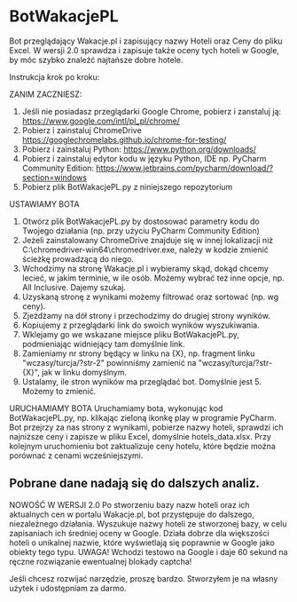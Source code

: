 # BotWakacjePL
Bot przeglądający Wakacje.pl i zapisujący nazwy Hoteli oraz Ceny do pliku Excel.
W wersji 2.0 sprawdza i zapisuje także oceny tych hoteli w Google, by móc szybko znaleźć najtańsze dobre hotele.

Instrukcja krok po kroku:

ZANIM ZACZNIESZ:
1. Jeśli nie posiadasz przeglądarki Google Chrome, pobierz i zanstaluj ją: https://www.google.com/intl/pl_pl/chrome/
2. Pobierz i zainstaluj ChromeDrive https://googlechromelabs.github.io/chrome-for-testing/
4. Pobierz i zainstaluj Python: https://www.python.org/downloads/
5. Pobierz i zainstaluj edytor kodu w języku Python, IDE np. PyCharm Community Edition: https://www.jetbrains.com/pycharm/download/?section=windows
6. Pobierz plik BotWakacjePL.py z niniejszego repozytorium

USTAWIAMY BOTA
1. Otwórz plik BotWakacjePL.py by dostosować parametry kodu do Twojego działania (np. przy użyciu PyCharm Community Edition)
2. Jeżeli zainstalowany ChromeDrive znajduje się w innej lokalizacji niż C:\chromedriver-win64\chromedriver.exe, należy w kodzie zmienić ścieżkę prowadzącą do niego.
3. Wchodzimy na stronę Wakacje.pl i wybieramy skąd, dokąd chcemy lecieć, w jakim terminie, w ile osób. Możemy wybrać też inne opcje, np. All Inclusive. Dajemy szukaj.
4. Uzyskaną stronę z wynikami możemy filtrować oraz sortować (np. wg ceny).
5. Zjeżdżamy na dół strony i przechodzimy do drugiej strony wyników.
6. Kopiujemy z przeglądarki link do swoich wyników wyszukiwania.
7. Wklejamy go we wskazane miejsce pliku BotWakacjePL.py, podmieniając widniejący tam domyślnie link.
8. Zamieniamy nr strony będący w linku na {X}, np. fragment linku "wczasy/turcja/?str-2" powinniśmy zamienić na "wczasy/turcja/?str-{X}", jak w linku domyślnym.
9. Ustalamy, ile stron wyników ma przeglądać bot. Domyślnie jest 5. Możemy to zmienić.

URUCHAMIAMY BOTA
Uruchamiamy bota, wykonując kod BotWakacjePL.py, np. klikając zieloną ikonkę play w programie PyCharm. 
Bot przejrzy za nas strony z wynikami, pobierze nazwy hoteli, sprawdzi ich najniższe ceny i zapisze w pliku Excel, domyślnie hotels_data.xlsx.
Przy kolejnym uruchomieniu bot zaktualizuje ceny hotelu, które będzie można porównać z cenami wcześniejszymi.

Pobrane dane nadają się do dalszych analiz.
-----------------------------------------------
NOWOŚĆ W WERSJI 2.0
Po stworzeniu bazy nazw hoteli oraz ich aktualnych cen w portalu Wakacje.pl, bot przystępuje do dalszego, niezależnego działania.
Wyszukuje nazwy hoteli ze stworzonej bazy, w celu zapisaniach ich średniej oceny w Google. 
Działa dobrze dla większości hoteli o unikalnej nazwie, które wyświetlają się poprawnie w Google jako obiekty tego typu.
UWAGA! Wchodzi testowo na Google i daje 60 sekund na ręczne rozwiązanie ewentualnej blokady captcha!

Jeśli chcesz rozwijać narzędzie, proszę bardzo. 
Stworzyłem je na własny użytek i udostępniam za darmo.
